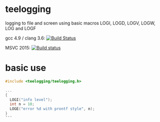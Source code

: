 # teelogging
logging to file and screen using basic macros LOGI, LOGD, LOGV, LOGW, LOG and LOGF

gcc 4.9 / clang 3.6: [![Build Status](https://travis-ci.org/makiolo/teelogging.svg?branch=master)](https://travis-ci.org/makiolo/teelogging)

MSVC 2015: [![Build status](https://ci.appveyor.com/api/projects/status/kujt3sg2a1rr1o23?svg=true)](https://ci.appveyor.com/project/makiolo/teelogging)

# basic use

```CPP
#include <teelogging/teelogging.h>

...
{
  LOGI("info level");
  int n = 10;
  LOGE("error %d with prontf style", n);
}
´´´
